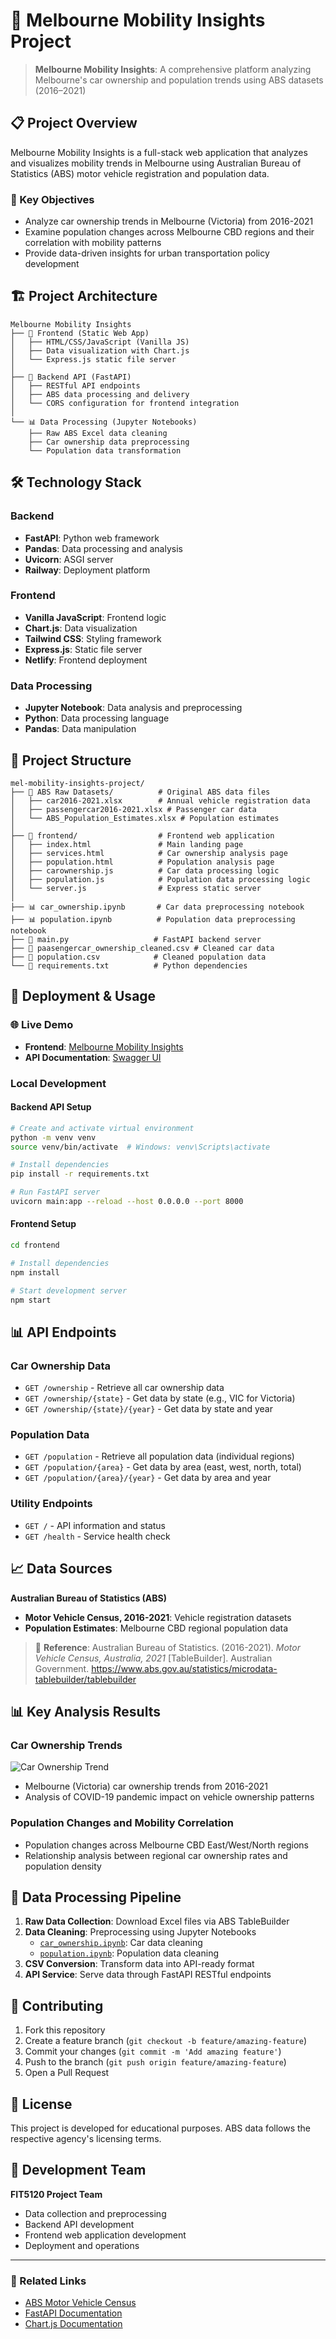 # 🚗 Melbourne Mobility Insights Project

> **Melbourne Mobility Insights**: A comprehensive platform analyzing Melbourne's car ownership and population trends using ABS datasets (2016–2021)

## 📋 Project Overview

Melbourne Mobility Insights is a full-stack web application that analyzes and visualizes mobility trends in Melbourne using Australian Bureau of Statistics (ABS) motor vehicle registration and population data.

### 🎯 Key Objectives
- Analyze car ownership trends in Melbourne (Victoria) from 2016-2021
- Examine population changes across Melbourne CBD regions and their correlation with mobility patterns
- Provide data-driven insights for urban transportation policy development

## 🏗️ Project Architecture

```
Melbourne Mobility Insights
├── 🎨 Frontend (Static Web App)
│   ├── HTML/CSS/JavaScript (Vanilla JS)
│   ├── Data visualization with Chart.js
│   └── Express.js static file server
│
├── 🔧 Backend API (FastAPI)
│   ├── RESTful API endpoints
│   ├── ABS data processing and delivery
│   └── CORS configuration for frontend integration
│
└── 📊 Data Processing (Jupyter Notebooks)
    ├── Raw ABS Excel data cleaning
    ├── Car ownership data preprocessing
    └── Population data transformation
```

## 🛠️ Technology Stack

### Backend
- **FastAPI**: Python web framework
- **Pandas**: Data processing and analysis
- **Uvicorn**: ASGI server
- **Railway**: Deployment platform

### Frontend
- **Vanilla JavaScript**: Frontend logic
- **Chart.js**: Data visualization
- **Tailwind CSS**: Styling framework
- **Express.js**: Static file server
- **Netlify**: Frontend deployment

### Data Processing
- **Jupyter Notebook**: Data analysis and preprocessing
- **Python**: Data processing language
- **Pandas**: Data manipulation

## 📁 Project Structure

```
mel-mobility-insights-project/
├── 📂 ABS Raw Datasets/          # Original ABS data files
│   ├── car2016-2021.xlsx        # Annual vehicle registration data
│   ├── passengercar2016-2021.xlsx # Passenger car data
│   └── ABS_Population_Estimates.xlsx # Population estimates
│
├── 📂 frontend/                  # Frontend web application
│   ├── index.html               # Main landing page
│   ├── services.html            # Car ownership analysis page
│   ├── population.html          # Population analysis page
│   ├── carownership.js          # Car data processing logic
│   ├── population.js            # Population data processing logic
│   └── server.js                # Express static server
│
├── 📊 car_ownership.ipynb       # Car data preprocessing notebook
├── 📊 population.ipynb          # Population data preprocessing notebook
├── 🐍 main.py                   # FastAPI backend server
├── 📄 paasengercar_ownership_cleaned.csv # Cleaned car data
├── 📄 population.csv            # Cleaned population data
└── 📄 requirements.txt          # Python dependencies
```

## 🚀 Deployment & Usage

### 🌐 Live Demo
- **Frontend**: [Melbourne Mobility Insights](https://mel-mobility-insights-production.up.railway.app/)
- **API Documentation**: [Swagger UI](https://carownershipbackendapi-production.up.railway.app/docs)

### Local Development

#### Backend API Setup
```bash
# Create and activate virtual environment
python -m venv venv
source venv/bin/activate  # Windows: venv\Scripts\activate

# Install dependencies
pip install -r requirements.txt

# Run FastAPI server
uvicorn main:app --reload --host 0.0.0.0 --port 8000
```

#### Frontend Setup
```bash
cd frontend

# Install dependencies
npm install

# Start development server
npm start
```

## 📊 API Endpoints

### Car Ownership Data
- `GET /ownership` - Retrieve all car ownership data
- `GET /ownership/{state}` - Get data by state (e.g., VIC for Victoria)
- `GET /ownership/{state}/{year}` - Get data by state and year

### Population Data
- `GET /population` - Retrieve all population data (individual regions)
- `GET /population/{area}` - Get data by area (east, west, north, total)
- `GET /population/{area}/{year}` - Get data by area and year

### Utility Endpoints
- `GET /` - API information and status
- `GET /health` - Service health check

## 📈 Data Sources

**Australian Bureau of Statistics (ABS)**
- **Motor Vehicle Census, 2016-2021**: Vehicle registration datasets
- **Population Estimates**: Melbourne CBD regional population data

> 💾 **Reference**: Australian Bureau of Statistics. (2016-2021). *Motor Vehicle Census, Australia, 2021* [TableBuilder]. Australian Government. https://www.abs.gov.au/statistics/microdata-tablebuilder/tablebuilder

## 📊 Key Analysis Results

### Car Ownership Trends
![Car Ownership Trend](car_ownership_trend_mel.png)

- Melbourne (Victoria) car ownership trends from 2016-2021
- Analysis of COVID-19 pandemic impact on vehicle ownership patterns

### Population Changes and Mobility Correlation
- Population changes across Melbourne CBD East/West/North regions
- Relationship analysis between regional car ownership rates and population density

## 🔄 Data Processing Pipeline

1. **Raw Data Collection**: Download Excel files via ABS TableBuilder
2. **Data Cleaning**: Preprocessing using Jupyter Notebooks
   - [`car_ownership.ipynb`](./car_ownership.ipynb): Car data cleaning
   - [`population.ipynb`](./population.ipynb): Population data cleaning
3. **CSV Conversion**: Transform data into API-ready format
4. **API Service**: Serve data through FastAPI RESTful endpoints

## 🤝 Contributing

1. Fork this repository
2. Create a feature branch (`git checkout -b feature/amazing-feature`)
3. Commit your changes (`git commit -m 'Add amazing feature'`)
4. Push to the branch (`git push origin feature/amazing-feature`)
5. Open a Pull Request

## 📝 License

This project is developed for educational purposes. ABS data follows the respective agency's licensing terms.

## 👥 Development Team

**FIT5120 Project Team**
- Data collection and preprocessing
- Backend API development
- Frontend web application development
- Deployment and operations

---

### 🔗 Related Links
- [ABS Motor Vehicle Census](https://www.abs.gov.au/statistics/transport/registrations/motor-vehicle-census-australia)
- [FastAPI Documentation](https://fastapi.tiangolo.com/)
- [Chart.js Documentation](https://www.chartjs.org/docs/latest/)